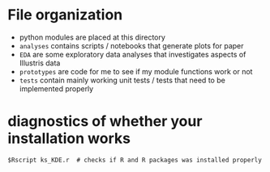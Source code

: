 # File organization 
* python modules are placed at this directory
* `analyses` contains scripts / notebooks that generate plots for paper
* `EDA` are some exploratory data analyses that investigates aspects of
Illustris data 
* `prototypes` are code for me to see if my module functions work or not 
* `tests` contain mainly working unit tests / tests that need to be implemented properly

# diagnostics of whether your installation works
```
$Rscript ks_KDE.r  # checks if R and R packages was installed properly
```
